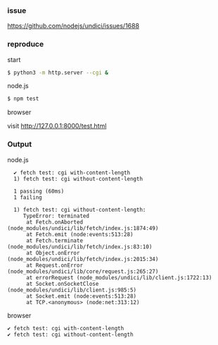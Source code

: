 ### issue
https://github.com/nodejs/undici/issues/1688

### reproduce
start
```sh
$ python3 -m http.server --cgi &
```

node.js
```sh
$ npm test
```

browser

visit http://127.0.0.1:8000/test.html

### Output
node.js
```
  ✔ fetch test: cgi with-content-length
  1) fetch test: cgi without-content-length

  1 passing (60ms)
  1 failing

  1) fetch test: cgi without-content-length:
     TypeError: terminated
      at Fetch.onAborted (node_modules/undici/lib/fetch/index.js:1874:49)
      at Fetch.emit (node:events:513:28)
      at Fetch.terminate (node_modules/undici/lib/fetch/index.js:83:10)
      at Object.onError (node_modules/undici/lib/fetch/index.js:2015:34)
      at Request.onError (node_modules/undici/lib/core/request.js:265:27)
      at errorRequest (node_modules/undici/lib/client.js:1722:13)
      at Socket.onSocketClose (node_modules/undici/lib/client.js:985:5)
      at Socket.emit (node:events:513:28)
      at TCP.<anonymous> (node:net:313:12)
```

browser
```
✔ fetch test: cgi with-content-length
✔ fetch test: cgi without-content-length
```